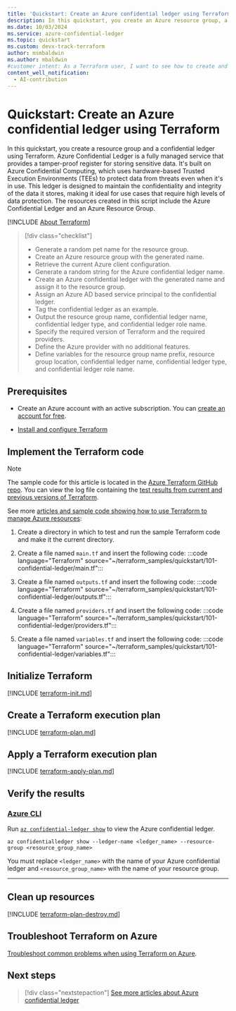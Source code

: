 ```yaml
---
title: 'Quickstart: Create an Azure confidential ledger using Terraform'
description: In this quickstart, you create an Azure resource group, a random string, and an Azure confidential ledger with a specified role and type, all in a specified location.
ms.date: 10/03/2024
ms.service: azure-confidential-ledger
ms.topic: quickstart
ms.custom: devx-track-terraform
author: msmbaldwin
ms.author: mbaldwin
#customer intent: As a Terraform user, I want to see how to create and configure an Azure confidential ledger.
content_well_notification: 
  - AI-contribution
---
```


# Quickstart: Create an Azure confidential ledger using Terraform

In this quickstart, you create a resource group and a confidential ledger using Terraform. Azure Confidential Ledger is a fully managed service that provides a tamper-proof register for storing sensitive data. It's built on Azure Confidential Computing, which uses hardware-based Trusted Execution Environments (TEEs) to protect data from threats even when it's in use. This ledger is designed to maintain the confidentiality and integrity of the data it stores, making it ideal for use cases that require high levels of data protection. The resources created in this script include the Azure Confidential Ledger and an Azure Resource Group.

[!INCLUDE [About Terraform](~/azure-dev-docs-pr/articles/terraform/includes/abstract.md)]

> [!div class="checklist"]
> * Generate a random pet name for the resource group.
> * Create an Azure resource group with the generated name.
> * Retrieve the current Azure client configuration.
> * Generate a random string for the Azure confidential ledger name.
> * Create an Azure confidential ledger with the generated name and assign it to the resource group.
> * Assign an Azure AD based service principal to the confidential ledger.
> * Tag the confidential ledger as an example.
> * Output the resource group name, confidential ledger name, confidential ledger type, and confidential ledger role name.
> * Specify the required version of Terraform and the required providers.
> * Define the Azure provider with no additional features.
> * Define variables for the resource group name prefix, resource group location, confidential ledger name, confidential ledger type, and confidential ledger role name.

## Prerequisites

- Create an Azure account with an active subscription. You can [create an account for free](https://azure.microsoft.com/free/?WT.mc_id=A261C142F).

- [Install and configure Terraform](/azure/developer/terraform/quickstart-configure)

## Implement the Terraform code

> [!NOTE]
> The sample code for this article is located in the [Azure Terraform GitHub repo](https://github.com/Azure/terraform/tree/master/quickstart/101-confidential-ledger). You can view the log file containing the [test results from current and previous versions of Terraform](https://github.com/Azure/terraform/tree/master/quickstart/101-confidential-ledger/TestRecord.md).
> 
> See more [articles and sample code showing how to use Terraform to manage Azure resources](/azure/terraform):

1. Create a directory in which to test and run the sample Terraform code and make it the current directory.

1. Create a file named `main.tf` and insert the following code:
:::code language="Terraform" source="~/terraform_samples/quickstart/101-confidential-ledger/main.tf":::

1. Create a file named `outputs.tf` and insert the following code:
:::code language="Terraform" source="~/terraform_samples/quickstart/101-confidential-ledger/outputs.tf":::

1. Create a file named `providers.tf` and insert the following code:
:::code language="Terraform" source="~/terraform_samples/quickstart/101-confidential-ledger/providers.tf":::

1. Create a file named `variables.tf` and insert the following code:
:::code language="Terraform" source="~/terraform_samples/quickstart/101-confidential-ledger/variables.tf":::

## Initialize Terraform

[!INCLUDE [terraform-init.md](~/azure-dev-docs-pr/articles/terraform/includes/terraform-init.md)]

## Create a Terraform execution plan

[!INCLUDE [terraform-plan.md](~/azure-dev-docs-pr/articles/terraform/includes/terraform-plan.md)]

## Apply a Terraform execution plan

[!INCLUDE [terraform-apply-plan.md](~/azure-dev-docs-pr/articles/terraform/includes/terraform-apply-plan.md)]

## Verify the results

### [Azure CLI](#tab/azure-cli)

Run [`az confidential-ledger show`](/cli/azure/confidential-ledger#az-confidential-ledger-show) to view the Azure confidential ledger.

```azurecli
az confidentialledger show --ledger-name <ledger_name> --resource-group <resource_group_name>
```

You must replace `<ledger_name>` with the name of your Azure confidential ledger and `<resource_group_name>` with the name of your resource group.

---

## Clean up resources

[!INCLUDE [terraform-plan-destroy.md](~/azure-dev-docs-pr/articles/terraform/includes/terraform-plan-destroy.md)]

## Troubleshoot Terraform on Azure

[Troubleshoot common problems when using Terraform on Azure](/azure/developer/terraform/troubleshoot).

## Next steps

> [!div class="nextstepaction"]
> [See more articles about Azure confidential ledger](/search/?terms=Azure%20confidential%20ledger%20and%20terraform)
